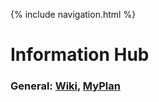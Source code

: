 {% include navigation.html %}

# Information Hub
### General: <a href="">Wiki</a>, <a href="">MyPlan</a>
